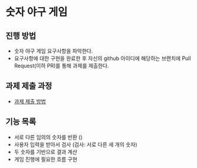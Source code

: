 # 숫자 야구 게임
## 진행 방법
* 숫자 야구 게임 요구사항을 파악한다.
* 요구사항에 대한 구현을 완료한 후 자신의 github 아이디에 해당하는 브랜치에 Pull Request(이하 PR)를 통해 과제를 제출한다.

## 과제 제출 과정
* [과제 제출 방법](https://github.com/next-step/nextstep-docs/tree/master/precourse)


## 기능 목록
* 서로 다른 임의의 숫자를 반환 ()
* 사용자 입력을 받아서 검사 (검사: 서로 다른 세 개의 숫자)
* 두 숫자를 기반으로 결과 계산
* 게임 진행에 필요한 흐름 구현